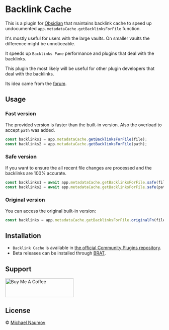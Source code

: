 # Backlink Cache

This is a plugin for [Obsidian](https://obsidian.md/) that maintains backlink cache to speed up undocumented `app.metadataCache.getBacklinksForFile` function.

It's mostly useful for users with the large vaults. On smaller vaults the difference might be unnoticeable.

It speeds up `Backlinks Pane` performance and plugins that deal with the backlinks.

This plugin the most likely will be useful for other plugin developers that deal with the backlinks.

Its idea came from the [forum](https://forum.obsidian.md/t/store-backlinks-in-metadatacache/67000).

## Usage

### Fast version

The provided version is faster than the built-in version. Also the overload to accept `path` was added.

```js
const backlinks1 = app.metadataCache.getBacklinksForFile(file);
const backlinks2 = app.metadataCache.getBacklinksForFile(path);
```

### Safe version

If you want to ensure the all recent file changes are processed and the backlinks are 100% accurate.

```js
const backlinks1 = await app.metadataCache.getBacklinksForFile.safe(file);
const backlinks2 = await app.metadataCache.getBacklinksForFile.safe(path);
```

### Original version

You can access the original built-in version:

```js
const backlinks = app.metadataCache.getBacklinksForFile.originalFn(file);
```

## Installation

- `Backlink Cache` is available in [the official Community Plugins repository](https://obsidian.md/plugins?id=backlink-cache).
- Beta releases can be installed through [BRAT](https://obsidian.md/plugins?id=obsidian42-brat).

## Support

<a href="https://www.buymeacoffee.com/mnaoumov" target="_blank"><img src="https://cdn.buymeacoffee.com/buttons/v2/default-yellow.png" alt="Buy Me A Coffee" style="height: 60px !important;width: 217px !important;"></a>

## License

© [Michael Naumov](https://github.com/mnaoumov/)
